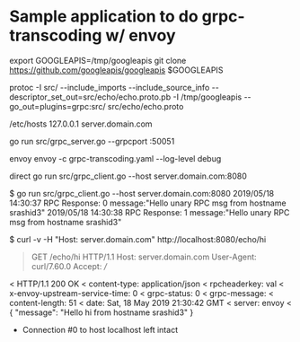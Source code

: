 # Sample application to do grpc-transcoding w/ envoy

export GOOGLEAPIS=/tmp/googleapis
git clone https://github.com/googleapis/googleapis $GOOGLEAPIS

protoc -I src/ --include_imports --include_source_info --descriptor_set_out=src/echo/echo.proto.pb -I /tmp/googleapis --go_out=plugins=grpc:src/ src/echo/echo.proto



/etc/hosts
127.0.0.1 server.domain.com

go run src/grpc_server.go --grpcport :50051



envoy
envoy -c grpc-transcoding.yaml  --log-level debug


direct
go run src/grpc_client.go --host server.domain.com:8080




$ go run src/grpc_client.go --host server.domain.com:8080
2019/05/18 14:30:37 RPC Response: 0 message:"Hello unary RPC msg   from hostname srashid3" 
2019/05/18 14:30:38 RPC Response: 1 message:"Hello unary RPC msg   from hostname srashid3" 

$ curl -v -H "Host: server.domain.com" http://localhost:8080/echo/hi

> GET /echo/hi HTTP/1.1
> Host: server.domain.com
> User-Agent: curl/7.60.0
> Accept: */*
> 
< HTTP/1.1 200 OK
< content-type: application/json
< rpcheaderkey: val
< x-envoy-upstream-service-time: 0
< grpc-status: 0
< grpc-message: 
< content-length: 51
< date: Sat, 18 May 2019 21:30:42 GMT
< server: envoy
< 
{
 "message": "Hello hi  from hostname srashid3"
}
* Connection #0 to host localhost left intact
